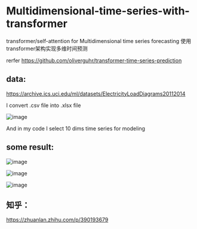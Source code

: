 # Multidimensional-time-series-with-transformer
transformer/self-attention for Multidimensional time series forecasting 使用transformer架构实现多维时间预测

rerfer  https://github.com/oliverguhr/transformer-time-series-prediction

## data:

https://archive.ics.uci.edu/ml/datasets/ElectricityLoadDiagrams20112014

I convert .csv file into .xlsx file 

![image](https://user-images.githubusercontent.com/75245181/126475468-46964a3a-4413-49df-becb-76adff683f8d.png)

And in my code I select 10 dims time series for modeling

## some result:

![image](https://user-images.githubusercontent.com/75245181/126475904-1b020a78-d2f9-453f-93e4-5413d44019f8.png)

![image](https://user-images.githubusercontent.com/75245181/126475965-1c5ce38f-2129-42e8-9cac-c11a7a80fcf3.png)

![image](https://user-images.githubusercontent.com/75245181/126477805-05c5d40e-4069-44c2-9d38-48d4c420c86f.png)



## 知乎：

https://zhuanlan.zhihu.com/p/390193679
